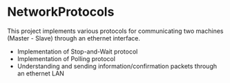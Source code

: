 # NetworkProtocols
This project implements various protocols for communicating two machines (Master - Slave) through an ethernet interface.
- Implementation of Stop-and-Wait protocol
- Implementation of Polling protocol
- Understanding and sending information/confirmation packets through an ethernet LAN
